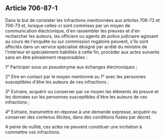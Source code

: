 Article 706-87-1
----
Dans le but de constater les infractions mentionnées aux articles 706-72 et
706-73 et, lorsque celles-ci sont commises par un moyen de communication
électronique, d'en rassembler les preuves et d'en rechercher les auteurs, les
officiers ou agents de police judiciaire agissant au cours de l'enquête ou sur
commission rogatoire peuvent, s'ils sont affectés dans un service spécialisé
désigné par arrêté du ministre de l'intérieur et spécialement habilités à cette
fin, procéder aux actes suivants sans en être pénalement responsables :

1° Participer sous un pseudonyme aux échanges électroniques ;

2° Etre en contact par le moyen mentionné au 1° avec les personnes susceptibles
d'être les auteurs de ces infractions ;

3° Extraire, acquérir ou conserver par ce moyen les éléments de preuve et les
données sur les personnes susceptibles d'être les auteurs de ces infractions ;

4° Extraire, transmettre en réponse à une demande expresse, acquérir ou
conserver des contenus illicites, dans des conditions fixées par décret.

A peine de nullité, ces actes ne peuvent constituer une incitation à commettre
ces infractions.
